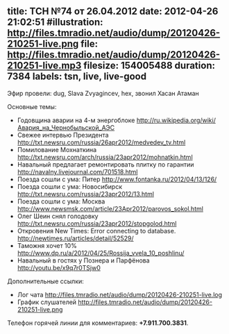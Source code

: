 title: ТСН №74 от 26.04.2012
date: 2012-04-26 21:02:51
#illustration: http://files.tmradio.net/audio/dump/20120426-210251-live.png
file: http://files.tmradio.net/audio/dump/20120426-210251-live.mp3
filesize: 154005488
duration: 7384
labels: tsn, live, live-good
---
Эфир провели: dug, Slava Zvyagincev, hex, звонил Хасан Атаман

Основные темы:

- Годовщина аварии на 4-м энергоблоке
  http://ru.wikipedia.org/wiki/Авария_на_Чернобыльской_АЭС
- Свежее интервью Президента 
  http://txt.newsru.com/russia/26apr2012/medvedev_tv.html
- Помилование Мохнаткина
  http://txt.newsru.com/arch/russia/23apr2012/mohnatkin.html
- Навальный предлагает ремонтировать плитку по гарантии
  http://navalny.livejournal.com/701518.html
- Поезда сошли с ума: Питер
  http://www.fontanka.ru/2012/04/13/126/
- Поезда сошли с ума: Новосибирск
  http://txt.newsru.com/russia/23apr2012/13.html
- Поезда сошли с ума: Москва
  http://www.newsmsk.com/article/23Apr2012/parovos_sokol.html
- Олег Шеин снял голодовку
  http://txt.newsru.com/russia/23apr2012/stopgolod.html
- Откровения New Times: Error connecting to database.
  http://newtimes.ru/articles/detail/52529/
- Таможня хочет 10%
  http://www.dp.ru/a/2012/04/25/Rossija_vvela_10_poshlinu/
- Навальный в гостях у Познера и Парфёнова
  http://youtu.be/x9q7r0TSjw0
  

Дополнительные ссылки:

- Лог чата
  http://files.tmradio.net/audio/dump/20120426-210251-live.log
- График слушателей
  http://files.tmradio.net/audio/dump/20120426-210251-live.png

Телефон горячей линии для комментариев: **+7.911.700.3831**.
